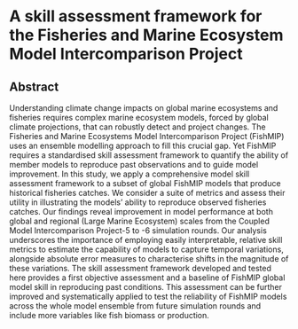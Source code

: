 # A skill assessment framework for the Fisheries and Marine Ecosystem Model Intercomparison Project

## Abstract
Understanding climate change impacts on global marine ecosystems and fisheries requires complex marine ecosystem models, forced by global climate projections, that can robustly detect and project changes. The Fisheries and Marine Ecosystems Model Intercomparison Project (FishMIP) uses an ensemble modelling approach to fill this crucial gap.  Yet FishMIP requires a standardised skill assessment framework to quantify the ability of member models to reproduce past observations and to guide model improvement. In this study, we apply a comprehensive model skill assessment framework to a subset of global FishMIP models that produce historical fisheries catches. We consider a suite of metrics and assess their utility in illustrating the models’ ability to reproduce observed fisheries catches. Our findings reveal improvement in model performance at both global and regional (Large Marine Ecosystem) scales from the Coupled Model Intercomparison Project-5 to -6 simulation rounds. Our analysis underscores the importance of employing easily interpretable, relative skill metrics to estimate the capability of models to capture temporal variations, alongside absolute error measures to characterise shifts in the magnitude of these variations. The skill assessment framework developed and tested here provides a first objective assessment and a baseline of FishMIP global model skill in reproducing past conditions. This assessment can be further improved and systematically applied to test the reliability of FishMIP models across the whole model ensemble from future simulation rounds and include more variables like fish biomass or production.  
